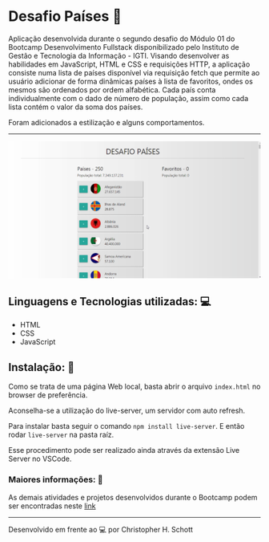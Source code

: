 # Desafio Países :crossed_flags:

Aplicação desenvolvida durante o segundo desafio do Módulo 01 do Bootcamp Desenvolvimento Fullstack disponibilizado pelo Instituto de Gestão e Tecnologia da Informação - IGTI. Visando desenvolver as habilidades em JavaScript, HTML e CSS e requisições HTTP, a aplicação consiste numa lista de países disponível via requisição fetch que permite ao usuário adicionar de forma dinâmicas países à lista de favoritos, ondes os mesmos são ordenados por ordem alfabética.
Cada país conta individualmente com o dado de número de população, assim como cada lista contém o valor da soma dos países.

Foram adicionados a estilização e alguns comportamentos.

<hr>

<p align="center">
  <img width="900px" src="https://github.com/ChristopherHauschild/desafio-paises-bootcamp-igti/blob/master/DPS.gif?raw=true"/>
</p>

## Linguagens e Tecnologias utilizadas: :computer:
<ul>
  <li> HTML </li>
  <li> CSS </li>
  <li> JavaScript </li>
</ul>

## Instalação: :rocket:

Como se trata de uma página Web local, basta abrir o arquivo ```index.html``` no browser de preferência.

Aconselha-se a utilização do live-server, um servidor com auto refresh. 

Para instalar basta seguir o comando ```npm install live-server```. E então rodar ```live-server``` na pasta raíz.

Esse procedimento pode ser realizado ainda através da extensão Live Server no VSCode.

### Maiores informações: :pencil:

As demais atividades e projetos desenvolvidos durante o Bootcamp podem ser encontradas neste <a href="https://github.com/ChristopherHauschild/bootcamp-fullstack-igti">link</a>

<hr>

Desenvolvido em frente ao :computer: por Christopher H. Schott
